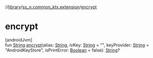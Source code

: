 //[library](../../index.md)/[ss_n.common_ktx.extension](index.md)/[encrypt](encrypt.md)

# encrypt

[androidJvm]\
fun [String](https://kotlinlang.org/api/latest/jvm/stdlib/kotlin/-string/index.html).[encrypt](encrypt.md)(alias: [String](https://kotlinlang.org/api/latest/jvm/stdlib/kotlin/-string/index.html), ivKey: [String](https://kotlinlang.org/api/latest/jvm/stdlib/kotlin/-string/index.html) = &quot;&quot;, keyProvider: [String](https://kotlinlang.org/api/latest/jvm/stdlib/kotlin/-string/index.html) = &quot;AndroidKeyStore&quot;, isPrintError: [Boolean](https://kotlinlang.org/api/latest/jvm/stdlib/kotlin/-boolean/index.html) = false): [String](https://kotlinlang.org/api/latest/jvm/stdlib/kotlin/-string/index.html)?
